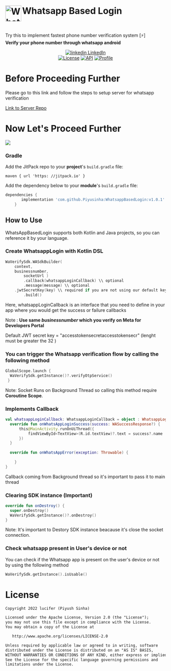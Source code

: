 <h1 align="left"> <img align="left" alt="Whatsapp" width="50px" src="https://upload.wikimedia.org/wikipedia/commons/thumb/6/6b/WhatsApp.svg/512px-WhatsApp.svg.png"/>Whatsapp Based Login</h1></br>
<p align="left">
  Try this to implement fastest phone number verification system [⚡] </br>
  <b> Verify your phone number through whatsapp android </b>
</p>

<p align="center">
  <a href="https://www.linkedin.com/[removed]" rel="nofollow noreferrer">
    <img src="https://i.stack.imgur.com/gVE0j.png" alt="linkedin"> LinkedIn
  </a><br/>
  <a href="https://opensource.org/licenses/Apache-2.0"><img alt="License" src="https://img.shields.io/badge/License-Apache%202.0-blue.svg"/></a>
  <a href="https://android-arsenal.com/api?level=26"><img alt="API" src="https://img.shields.io/badge/API-26%2B-brightgreen.svg?style=flat"/></a>
  <a href="https://github.com/Piyusinha"><img alt="Profile" src="https://img.shields.io/badge/Github%20-Piyu.svg"/></a>
</p> 

# Before Proceeding Further
<p align="left">
  Please go to this link and follow the steps to setup server for whatsapp verification
</p>
<a href="https://github.com/Piyusinha/WA-Webhook">Link to Server Repo</a>

# Now Let's Proceed Further

[![](https://jitpack.io/v/Piyusinha/WhatsappBasedLogin.svg)](https://jitpack.io/#Piyusinha/WhatsappBasedLogin)

### Gradle

Add the JitPack repo to your **project**'s `build.gradle` file:

```
maven { url 'https: //jitpack.io' }
```
Add the dependency below to your **module**'s `build.gradle` file:

```gradle
dependencies {
	   implementation 'com.github.Piyusinha:WhatsappBasedLogin:v1.0.1'
	}
```
## How to Use
WhatsAppBasedLogin supports both Kotlin and Java projects, so you can reference it by your language.

### Create WhatsappLogin with Kotlin DSL
```kotlin
WaVerifySdk.WASdkBuilder(
	context,
	businessnumber,
        socketUrl )
        .callback(whatsappLoginCallback) \\ optional
        .message(message) \\ optional
	.jwtSecretKey(key) \\ required if you are not using our default key
        .build()
```
Here, whatsappLoginCallback is an interface that you need to define in your app where you would get the success or failure callbacks</br>

Note : **Use same _businessnumber_ which you verify on Meta for Developers Portal**

Default JWT secret key = "accesstokensecretaccesstokensecr" (lenght must be greater the 32 )

### You can trigger the Whatsapp verification flow by calling the following method
```kotlin
GlobalScope.launch {
  WaVerifySdk.getInstance()?.verifyOtpService()
 }
```
Note: Socket Runs on Background Thread so calling this method require **Coroutine Scope**.

### Implements Callback
```kotlin
val whatsappLoginCallback: WhatsappLoginCallback = object : WhatsappLoginCallback {
  override fun onWhatsAppLoginSuccess(success: WASuccessResponse?) {
      this@MainActivity.runOnUiThread({
          findViewById<TextView>(R.id.textView)?.text = success?.name
      })    
  }
  
  override fun onWhatsAppError(exception: Throwable) {
  
    }
} 
```
Callback coming from Background thread so it's important to pass it to main thread

### Clearing SDK instance (Important)
```kotlin
override fun onDestroy() {
  super.onDestroy()
  WaVerifySdk.getInstance()?.onDestroy()
}
```
Note: It's important to Destory SDK instance beacause it's close the socket connection.

### Check whatsapp present in User's device or not

You can check if the Whatsapp app is present on the user's device or not by using the following method
```kotlin
WaVerifySdk.getInstance().isUsable()
```



# License
```xml
Copyright 2022 lucifer (Piyush Sinha)

Licensed under the Apache License, Version 2.0 (the "License");
you may not use this file except in compliance with the License.
You may obtain a copy of the License at

   http://www.apache.org/licenses/LICENSE-2.0

Unless required by applicable law or agreed to in writing, software
distributed under the License is distributed on an "AS IS" BASIS,
WITHOUT WARRANTIES OR CONDITIONS OF ANY KIND, either express or implied.
See the License for the specific language governing permissions and
limitations under the License.
```
